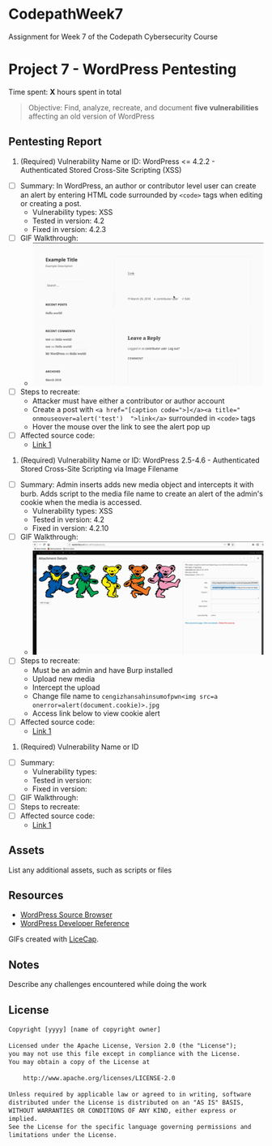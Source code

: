 # CodepathWeek7
Assignment for Week 7 of the Codepath Cybersecurity Course

# Project 7 - WordPress Pentesting

Time spent: **X** hours spent in total

> Objective: Find, analyze, recreate, and document **five vulnerabilities** affecting an old version of WordPress

## Pentesting Report

1. (Required) Vulnerability Name or ID: WordPress <= 4.2.2 - Authenticated Stored Cross-Site Scripting (XSS)
  - [ ] Summary: In WordPress, an author or contributor level user can create an alert by entering HTML code surrounded by `<code>` tags when editing or creating a post.
    - Vulnerability types: XSS
    - Tested in version: 4.2
    - Fixed in version: 4.2.3
  - [ ] GIF Walkthrough: 
    - ![Alt Text](https://github.com/rlh2ph/CodepathWeek7/blob/master/AuthenticateXSSGif.gif)
  - [ ] Steps to recreate: 
      - Attacker must have either a contributor or author account
      - Create a post with `<a href="[caption code=">]</a><a title=" onmouseover=alert('test')  ">link</a>` surrounded in `<code>` tags
      - Hover the mouse over the link to see the alert pop up
  - [ ] Affected source code:
    - [Link 1](http://wpdistillery.vm/?p=6&preview=true)
1. (Required) Vulnerability Name or ID: WordPress 2.5-4.6 - Authenticated Stored Cross-Site Scripting via Image Filename
  - [ ] Summary: Admin inserts adds new media object and intercepts it with burb. Adds script to the media file name to create an alert of the admin's cookie when the media is accessed.
    - Vulnerability types: XSS
    - Tested in version: 4.2
    - Fixed in version: 4.2.10
  - [ ] GIF Walkthrough: 
    - ![Alt Text](https://github.com/rlh2ph/CodepathWeek7/blob/master/ImageXSSGif.gif)
  - [ ] Steps to recreate: 
    - Must be an admin and have Burp installed
    - Upload new media
    - Intercept the upload
    - Change file name to `cengizhansahinsumofpwn<img src=a onerror=alert(document.cookie)>.jpg`
    - Access link below to view cookie alert
  - [ ] Affected source code:
    - [Link 1](http://wpdistillery.vm/cengizhansahinsumofpwn/)
1. (Required) Vulnerability Name or ID
  - [ ] Summary: 
    - Vulnerability types:
    - Tested in version:
    - Fixed in version: 
  - [ ] GIF Walkthrough: 
  - [ ] Steps to recreate: 
  - [ ] Affected source code:
    - [Link 1](https://core.trac.wordpress.org/browser/tags/version/src/source_file.php)
 

## Assets

List any additional assets, such as scripts or files

## Resources

- [WordPress Source Browser](https://core.trac.wordpress.org/browser/)
- [WordPress Developer Reference](https://developer.wordpress.org/reference/)

GIFs created with [LiceCap](http://www.cockos.com/licecap/).

## Notes

Describe any challenges encountered while doing the work

## License

    Copyright [yyyy] [name of copyright owner]

    Licensed under the Apache License, Version 2.0 (the "License");
    you may not use this file except in compliance with the License.
    You may obtain a copy of the License at

        http://www.apache.org/licenses/LICENSE-2.0

    Unless required by applicable law or agreed to in writing, software
    distributed under the License is distributed on an "AS IS" BASIS,
    WITHOUT WARRANTIES OR CONDITIONS OF ANY KIND, either express or implied.
    See the License for the specific language governing permissions and
    limitations under the License.
